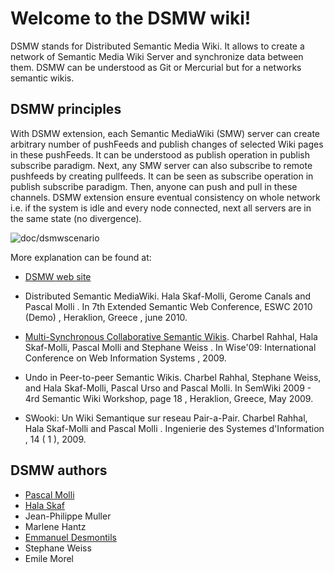 # Welcome to the DSMW wiki!

DSMW stands for Distributed Semantic Media Wiki. It allows to create a
network of Semantic Media Wiki Server and synchronize data between
them. DSMW can be understood as Git or Mercurial but for a networks
semantic wikis.

## DSMW principles

With DSMW extension, each Semantic MediaWiki (SMW) server can create
arbitrary number of pushFeeds and publish changes of selected Wiki
pages in these pushFeeds. It can be understood as publish operation in
publish subscribe paradigm. Next, any SMW server can also subscribe to
remote pushfeeds by creating pullfeeds. It can be seen as subscribe
operation in publish subscribe paradigm. Then, anyone can push and
pull in these channels. DSMW extension ensure eventual consistency on
whole network i.e. if the system is idle and every node connected,
next all servers are in the same state (no divergence).

![doc/dsmwscenario](http://momo54.github.com/DSMW/images/scenario.png)

More explanation can be found at:

* [DSMW web site](http://momo54.github.com/DSMW)

* Distributed Semantic MediaWiki. Hala Skaf-Molli, Gerome Canals and
  Pascal Molli . In 7th Extended Semantic Web Conference, ESWC 2010
  (Demo) , Heraklion, Greece , june 2010.

* [Multi-Synchronous Collaborative Semantic
  Wikis](http://pagesperso.lina.univ-nantes.fr/~molli-p/pmwiki/uploads/Main/Skaf09wise.pdf). Charbel
  Rahhal, Hala Skaf-Molli, Pascal Molli and Stephane Weiss . In
  Wise'09: International Conference on Web Information Systems , 2009.

* Undo in Peer-to-peer Semantic Wikis. Charbel Rahhal, Stephane Weiss,
  and Hala Skaf-Molli, Pascal Urso and Pascal Molli. In SemWiki 2009 -
  4rd Semantic Wiki Workshop, page 18 , Heraklion, Greece, May 2009.

* SWooki: Un Wiki Semantique sur reseau Pair-a-Pair. Charbel Rahhal,
  Hala Skaf-Molli and Pascal Molli . Ingenierie des Systemes
  d'Information , 14 ( 1 ), 2009.


## DSMW authors
* [Pascal Molli](http://pagesperso.lina.univ-nantes.fr/~molli-p)
* [Hala Skaf](http://pagesperso.lina.univ-nantes.fr/~skaf-h)
* Jean-Philippe Muller
* Marlene Hantz
* [Emmanuel Desmontils](http://desmontils.net/WordPress/)
* Stephane Weiss
* Emile Morel


